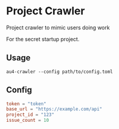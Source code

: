 # Project Crawler 

Project crawler to mimic users doing work

For the secret startup project.

## Usage

```shell
au4-crawler --config path/to/config.toml
```
## Config

```toml
token = "token"
base_url = "https://example.com/api"
project_id = "123"
issue_count = 10
```
